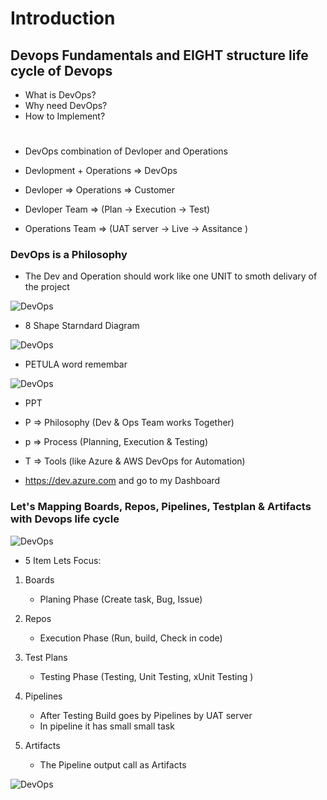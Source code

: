 # Introduction

## Devops Fundamentals and EIGHT structure life cycle of Devops 

-  What is DevOps?
- Why need DevOps?
- How to Implement?

#

- DevOps combination of Devloper and Operations

- Devlopment + Operations => DevOps

- Devloper => Operations => Customer

- Devloper Team => (Plan -> Execution -> Test)

- Operations Team => (UAT server -> Live -> Assitance )

### DevOps is a Philosophy 

- The Dev and Operation should work like one UNIT to smoth delivary of the project 


![DevOps](https://drive.google.com/uc?id=11mIuN0o-tPelthtjMG69R3V3phj9asbU)

- 8 Shape Starndard Diagram 

![DevOps](https://drive.google.com/uc?id=1J5etN-F5RRAGUHPMU_bZJ7cG-j-qUjRY)

- PETULA word remembar

![DevOps](https://drive.google.com/uc?id=1_pmp8dNYtHn5PoUGuYGhMTZ0vL4CZ7pe)


- PPT

- P  => Philosophy (Dev & Ops Team works Together)
- p => Process (Planning, Execution & Testing)
- T => Tools (like Azure & AWS DevOps for Automation)


- https://dev.azure.com  and go to my Dashboard 

### Let's Mapping Boards, Repos, Pipelines, Testplan & Artifacts with Devops life cycle 

![DevOps](https://drive.google.com/uc?id=1FJGUTQzWOWZrA-JIsNjhWK25sfIjogSR)
- 5 Item Lets Focus: 
1. Boards
    - Planing Phase (Create task, Bug, Issue)
2. Repos 
    - Execution Phase (Run, build, Check in code) 

4. Test Plans 
    -  Testing Phase (Testing, Unit Testing, xUnit Testing )
3. Pipelines 
    - After Testing Build goes by Pipelines by UAT server 
    - In pipeline it has small small task 
5. Artifacts 
    - The Pipeline output call as Artifacts 
    
![DevOps](https://drive.google.com/uc?id=1_beyqgsaG4rtCemimy2vY8IUC_ACyMOV)


